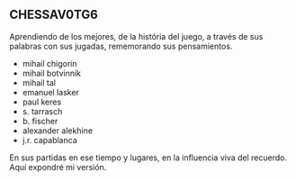 ## CHESSAV0TG6
Aprendiendo de los mejores, de la história del juego, a través de sus palabras con sus jugadas, rememorando sus pensamientos.


- mihail chigorin
- mihail botvinnik
- mihail tal
- emanuel lasker
- paul keres
- s. tarrasch
- b. fischer
- alexander alekhine
- j.r. capablanca

En sus partidas en ese tiempo y lugares, en la influencia viva del recuerdo. Aquí expondré mi versión.

